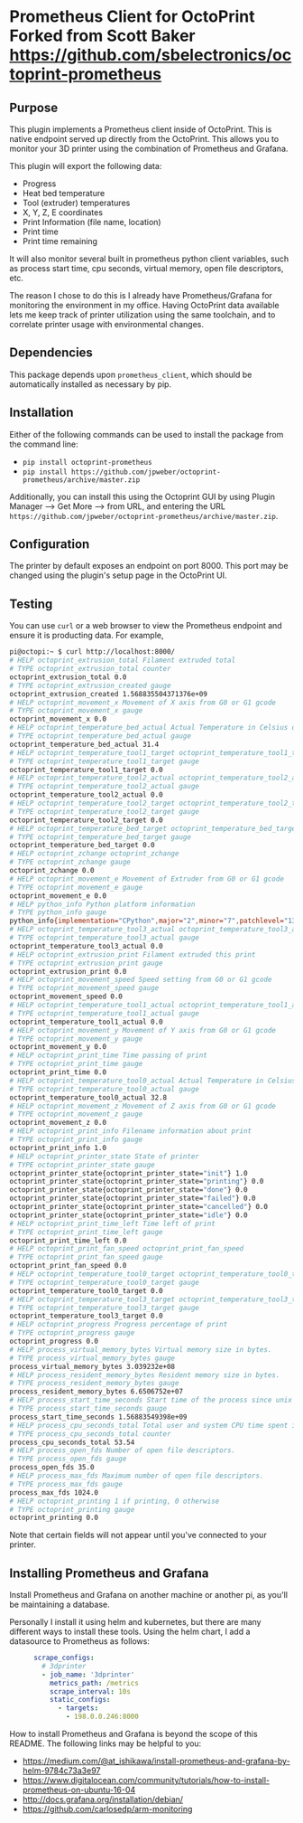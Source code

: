 # Prometheus Client for OctoPrint Forked from Scott Baker https://github.com/sbelectronics/octoprint-prometheus

## Purpose ##

This plugin implements a Prometheus client inside of OctoPrint. This is native endpoint served up directly from the OctoPrint. This allows you to monitor your 3D printer using the combination of Prometheus and Grafana.

This plugin will export the following data:
* Progress
* Heat bed temperature
* Tool (extruder) temperatures
* X, Y, Z, E coordinates
* Print Information (file name, location)
* Print time
* Print time remaining

It will also monitor several built in prometheus python client variables, such as process start time, cpu seconds, virtual memory, open file descriptors, etc.

The reason I chose to do this is I already have Prometheus/Grafana for monitoring the environment in my office. Having OctoPrint data available lets me keep track of printer utilization using the same toolchain, and to correlate printer usage with environmental changes.

## Dependencies ##

This package depends upon `prometheus_client`, which should be automatically installed as necessary by pip. 

## Installation ##

Either of the following commands can be used to install the package from the command line:

* `pip install octoprint-prometheus`
* `pip install https://github.com/jpweber/octoprint-prometheus/archive/master.zip`

Additionally, you can install this using the Octoprint GUI by using Plugin Manager --> Get More --> from URL, and entering the URL `https://github.com/jpweber/octoprint-prometheus/archive/master.zip`.

## Configuration ##

The printer by default exposes an endpoint on port 8000. This port may be changed using the plugin's setup page in the OctoPrint UI.

## Testing ##

You can use `curl` or a web browser to view the Prometheus endpoint and ensure it is producting data. For example, 

```bash
pi@octopi:~ $ curl http://localhost:8000/
# HELP octoprint_extrusion_total Filament extruded total
# TYPE octoprint_extrusion_total counter
octoprint_extrusion_total 0.0
# TYPE octoprint_extrusion_created gauge
octoprint_extrusion_created 1.568835504371376e+09
# HELP octoprint_movement_x Movement of X axis from G0 or G1 gcode
# TYPE octoprint_movement_x gauge
octoprint_movement_x 0.0
# HELP octoprint_temperature_bed_actual Actual Temperature in Celsius of Bed
# TYPE octoprint_temperature_bed_actual gauge
octoprint_temperature_bed_actual 31.4
# HELP octoprint_temperature_tool1_target octoprint_temperature_tool1_target
# TYPE octoprint_temperature_tool1_target gauge
octoprint_temperature_tool1_target 0.0
# HELP octoprint_temperature_tool2_actual octoprint_temperature_tool2_actual
# TYPE octoprint_temperature_tool2_actual gauge
octoprint_temperature_tool2_actual 0.0
# HELP octoprint_temperature_tool2_target octoprint_temperature_tool2_target
# TYPE octoprint_temperature_tool2_target gauge
octoprint_temperature_tool2_target 0.0
# HELP octoprint_temperature_bed_target octoprint_temperature_bed_target
# TYPE octoprint_temperature_bed_target gauge
octoprint_temperature_bed_target 0.0
# HELP octoprint_zchange octoprint_zchange
# TYPE octoprint_zchange gauge
octoprint_zchange 0.0
# HELP octoprint_movement_e Movement of Extruder from G0 or G1 gcode
# TYPE octoprint_movement_e gauge
octoprint_movement_e 0.0
# HELP python_info Python platform information
# TYPE python_info gauge
python_info{implementation="CPython",major="2",minor="7",patchlevel="13",version="2.7.13"} 1.0
# HELP octoprint_temperature_tool3_actual octoprint_temperature_tool3_actual
# TYPE octoprint_temperature_tool3_actual gauge
octoprint_temperature_tool3_actual 0.0
# HELP octoprint_extrusion_print Filament extruded this print
# TYPE octoprint_extrusion_print gauge
octoprint_extrusion_print 0.0
# HELP octoprint_movement_speed Speed setting from G0 or G1 gcode
# TYPE octoprint_movement_speed gauge
octoprint_movement_speed 0.0
# HELP octoprint_temperature_tool1_actual octoprint_temperature_tool1_actual
# TYPE octoprint_temperature_tool1_actual gauge
octoprint_temperature_tool1_actual 0.0
# HELP octoprint_movement_y Movement of Y axis from G0 or G1 gcode
# TYPE octoprint_movement_y gauge
octoprint_movement_y 0.0
# HELP octoprint_print_time Time passing of print
# TYPE octoprint_print_time gauge
octoprint_print_time 0.0
# HELP octoprint_temperature_tool0_actual Actual Temperature in Celsius of Extruder Hot End
# TYPE octoprint_temperature_tool0_actual gauge
octoprint_temperature_tool0_actual 32.8
# HELP octoprint_movement_z Movement of Z axis from G0 or G1 gcode
# TYPE octoprint_movement_z gauge
octoprint_movement_z 0.0
# HELP octoprint_print_info Filename information about print
# TYPE octoprint_print_info gauge
octoprint_print_info 1.0
# HELP octoprint_printer_state State of printer
# TYPE octoprint_printer_state gauge
octoprint_printer_state{octoprint_printer_state="init"} 1.0
octoprint_printer_state{octoprint_printer_state="printing"} 0.0
octoprint_printer_state{octoprint_printer_state="done"} 0.0
octoprint_printer_state{octoprint_printer_state="failed"} 0.0
octoprint_printer_state{octoprint_printer_state="cancelled"} 0.0
octoprint_printer_state{octoprint_printer_state="idle"} 0.0
# HELP octoprint_print_time_left Time left of print
# TYPE octoprint_print_time_left gauge
octoprint_print_time_left 0.0
# HELP octoprint_print_fan_speed octoprint_print_fan_speed
# TYPE octoprint_print_fan_speed gauge
octoprint_print_fan_speed 0.0
# HELP octoprint_temperature_tool0_target octoprint_temperature_tool0_target
# TYPE octoprint_temperature_tool0_target gauge
octoprint_temperature_tool0_target 0.0
# HELP octoprint_temperature_tool3_target octoprint_temperature_tool3_target
# TYPE octoprint_temperature_tool3_target gauge
octoprint_temperature_tool3_target 0.0
# HELP octoprint_progress Progress percentage of print
# TYPE octoprint_progress gauge
octoprint_progress 0.0
# HELP process_virtual_memory_bytes Virtual memory size in bytes.
# TYPE process_virtual_memory_bytes gauge
process_virtual_memory_bytes 3.039232e+08
# HELP process_resident_memory_bytes Resident memory size in bytes.
# TYPE process_resident_memory_bytes gauge
process_resident_memory_bytes 6.6506752e+07
# HELP process_start_time_seconds Start time of the process since unix epoch in seconds.
# TYPE process_start_time_seconds gauge
process_start_time_seconds 1.56883549398e+09
# HELP process_cpu_seconds_total Total user and system CPU time spent in seconds.
# TYPE process_cpu_seconds_total counter
process_cpu_seconds_total 53.54
# HELP process_open_fds Number of open file descriptors.
# TYPE process_open_fds gauge
process_open_fds 35.0
# HELP process_max_fds Maximum number of open file descriptors.
# TYPE process_max_fds gauge
process_max_fds 1024.0
# HELP octoprint_printing 1 if printing, 0 otherwise
# TYPE octoprint_printing gauge
octoprint_printing 0.0
```

Note that certain fields will not appear until you've connected to your printer. 

## Installing Prometheus and Grafana ##

Install Prometheus and Grafana on another machine or another pi, as you'll be maintaining a database.

Personally I install it using helm and kubernetes, but there are many different ways to install these tools. Using the helm chart, I add a datasource to Prometheus as follows:

```yaml
      scrape_configs:
        # 3dprinter
        - job_name: '3dprinter'
          metrics_path: /metrics
          scrape_interval: 10s
          static_configs:
            - targets:
              - 198.0.0.246:8000
```

How to install Prometheus and Grafana is beyond the scope of this README. The following links may be helpful to you:

* https://medium.com/@at_ishikawa/install-prometheus-and-grafana-by-helm-9784c73a3e97
* https://www.digitalocean.com/community/tutorials/how-to-install-prometheus-on-ubuntu-16-04
* http://docs.grafana.org/installation/debian/
* https://github.com/carlosedp/arm-monitoring
